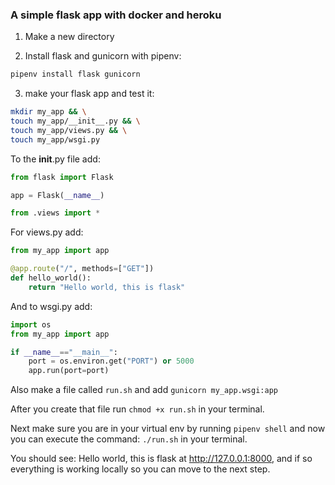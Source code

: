 ### A simple flask app with docker and heroku

1. Make a new directory

2. Install flask and gunicorn with pipenv: 

```bash
pipenv install flask gunicorn
```

3. make your flask app and test it:

```bash
mkdir my_app && \
touch my_app/__init__.py && \
touch my_app/views.py && \
touch my_app/wsgi.py
```
To the __init__.py file add:

```python
from flask import Flask 

app = Flask(__name__)

from .views import *
```

For views.py add:
```python
from my_app import app

@app.route("/", methods=["GET"])
def hello_world():
    return "Hello world, this is flask"
```

And to wsgi.py add:

```python
import os
from my_app import app

if __name__=="__main__":
    port = os.environ.get("PORT") or 5000
    app.run(port=port)
```

Also make a file called ```run.sh``` and add ```gunicorn my_app.wsgi:app```

After you create that file run ```chmod +x run.sh``` in your terminal. 

Next make sure you are in your virtual env by running ```pipenv shell``` and now you can execute the command:  ```./run.sh``` in your terminal. 

You should see: Hello world, this is flask at http://127.0.0.1:8000, and if so everything is working locally so you can move to the next step.















